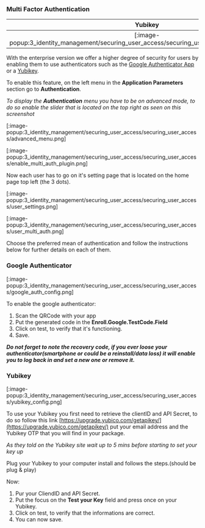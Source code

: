 ### Multi Factor Authentication

|                                             Yubikey                                             |                                             Google Authenticator                                             |
| :---------------------------------------------------------------------------------------------: | :----------------------------------------------------------------------------------------------------------: |
| [:image-popup:3_identity_management/securing_user_access/securing_user_access/yubikey_logo.png] | [:image-popup:3_identity_management/securing_user_access/securing_user_access/google_authenticator_logo.png] |

With the enterprise version we offer a higher degree of security for users by enabling them to use authenticators such as the [Google Authenticator App](https://en.wikipedia.org/wiki/Google_Authenticator) or a [Yubikey](https://www.yubico.com/).

To enable this feature, on the left menu in the **Application Parameters** section go to **Authentication**.

*To display the **Authentication** menu you have to be on advanced mode, to do so enable the slider that is located on the top right as seen on this screenshot*

[:image-popup:3_identity_management/securing_user_access/securing_user_access/advanced_menu.png]

[:image-popup:3_identity_management/securing_user_access/securing_user_access/enable_multi_auth_plugin.png]

Now each user has to go on it's setting page that is located on the home page top left (the 3 dots).

[:image-popup:3_identity_management/securing_user_access/securing_user_access/user_settings.png]

[:image-popup:3_identity_management/securing_user_access/securing_user_access/user_multi_auth.png]

Choose the preferred mean of authentication and follow the instructions below for further details on each of them.

### Google Authenticator

[:image-popup:3_identity_management/securing_user_access/securing_user_access/google_auth_config.png]

To enable the google authenticator:

1. Scan the QRCode with your app
2. Put the generated code in the **Enroll.Google.TestCode.Field**
3. Click on test, to verify that it's functioning.
4. Save.

*__Do not forget to note the recovery code, if you ever loose your authenticator(smartphone or could be a reinstall/data loss) it will enable you to log back in and set a new one or remove it.__*

### Yubikey

[:image-popup:3_identity_management/securing_user_access/securing_user_access/yubikey_config.png]

To use your Yubikey you first need to retrieve the clientID and API Secret, to do so follow this link
[https://upgrade.yubico.com/getapikey/](https://upgrade.yubico.com/getapikey/) put your email address and the Yubikey OTP that you will find in your package.

*As they told on the Yubikey site wait up to 5 mins before starting to set your key up*

Plug your Yubikey to your computer install and follows the steps.(should be plug & play)

Now:

1. Pur your CliendID and API Secret.
2. Put the focus on the **Test your Key** field and press once on your Yubikey.
3. Click on test, to verify that the informations are correct.
4. You can now save.